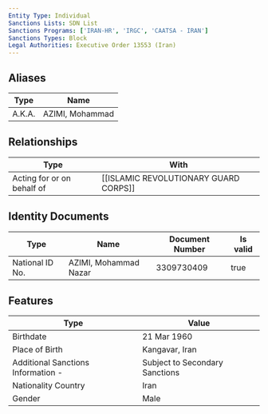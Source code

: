 ```yaml
---
Entity Type: Individual
Sanctions Lists: SDN List
Sanctions Programs: ['IRAN-HR', 'IRGC', 'CAATSA - IRAN']
Sanctions Types: Block
Legal Authorities: Executive Order 13553 (Iran)
---
```


## Aliases
| Type  | Name      | 
|-------|-----------|
| A.K.A. | AZIMI, Mohammad |

## Relationships
| Type  | With      | 
|-------|-----------|
| Acting for or on behalf of | [[ISLAMIC REVOLUTIONARY GUARD CORPS]] |

## Identity Documents
| Type  | Name      | Document Number | Is valid |
|-------|-----------|-----------------|----------|
| National ID No. | AZIMI, Mohammad Nazar | 3309730409 | true |

## Features
| Type  | Value      |
|-------|------------|
| Birthdate | 21 Mar 1960 |
| Place of Birth | Kangavar, Iran |
| Additional Sanctions Information - | Subject to Secondary Sanctions |
| Nationality Country | Iran |
| Gender | Male |
